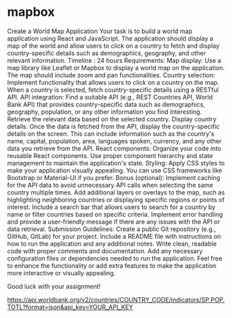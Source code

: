 # mapbox
Create a World Map Application
Your task is to build a world map application using React and JavaScript. The application should display a map of the world and allow users to click on a country to fetch and display country-specific details such as demographics, geography, and other relevant information.
Timeline :  24 hours 
Requirements:
Map display: Use a map library like Leaflet or Mapbox to display a world map on the application. The map should include zoom and pan functionalities.
Country selection: Implement functionality that allows users to click on a country on the map. When a country is selected, fetch country-specific details using a RESTful API.
API integration: Find a suitable API (e.g., REST Countries API, World Bank API) that provides country-specific data such as demographics, geography, population, or any other information you find interesting. Retrieve the relevant data based on the selected country.
Display country details: Once the data is fetched from the API, display the country-specific details on the screen. This can include information such as the country's name, capital, population, area, languages spoken, currency, and any other data you retrieve from the API.
React components: Organize your code into reusable React components. Use proper component hierarchy and state management to maintain the application's state.
Styling: Apply CSS styles to make your application visually appealing. You can use CSS frameworks like Bootstrap or Material-UI if you prefer.
Bonus (optional):
Implement caching for the API data to avoid unnecessary API calls when selecting the same country multiple times.
Add additional layers or overlays to the map, such as highlighting neighboring countries or displaying specific regions or points of interest.
Include a search bar that allows users to search for a country by name or filter countries based on specific criteria.
Implement error handling and provide a user-friendly message if there are any issues with the API or data retrieval.
Submission Guidelines:
Create a public Git repository (e.g., GitHub, GitLab) for your project.
Include a README file with instructions on how to run the application and any additional notes.
Write clean, readable code with proper comments and documentation.
Add any necessary configuration files or dependencies needed to run the application.
Feel free to enhance the functionality or add extra features to make the application more interactive or visually appealing. 


Good luck with your assignment!

https://api.worldbank.org/v2/countries/COUNTRY_CODE/indicators/SP.POP.TOTL?format=json&api_key=YOUR_API_KEY











